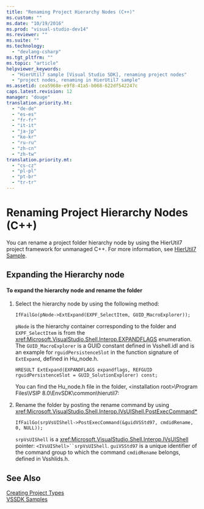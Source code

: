 ```yaml
---
title: "Renaming Project Hierarchy Nodes (C++)"
ms.custom: ""
ms.date: "10/19/2016"
ms.prod: "visual-studio-dev14"
ms.reviewer: ""
ms.suite: ""
ms.technology: 
  - "devlang-csharp"
ms.tgt_pltfrm: ""
ms.topic: "article"
helpviewer_keywords: 
  - "HierUtil7 sample [Visual Studio SDK], renaming project nodes"
  - "project nodes, renaming in HierUtil7 sample"
ms.assetid: cea5968e-e9f8-41a5-b068-622df542247c
caps.latest.revision: 12
manager: "douge"
translation.priority.ht: 
  - "de-de"
  - "es-es"
  - "fr-fr"
  - "it-it"
  - "ja-jp"
  - "ko-kr"
  - "ru-ru"
  - "zh-cn"
  - "zh-tw"
translation.priority.mt: 
  - "cs-cz"
  - "pl-pl"
  - "pt-br"
  - "tr-tr"
---
```

# Renaming Project Hierarchy Nodes (C++)
You can rename a project folder hierarchy node by using the HierUtil7 project framework for unmanaged C++. For more information, see [HierUtil7 Sample](http://msdn.microsoft.com/en-us/29c15184-a70c-4813-86c2-fb1d47442d11).  
  
## Expanding the Hierarchy node  
  
#### To expand the hierarchy node and rename the folder  
  
1.  Select the hierarchy node by using the following method:  
  
    ```  
    IfFailGo(pNode->ExtExpand(EXPF_SelectItem, GUID_MacroExplorer));  
    ```  
  
     `pNode` is the hierarchy container corresponding to the folder and `EXPF_SelectItem` is from the <xref:Microsoft.VisualStudio.Shell.Interop.EXPANDFLAGS> enumeration. The `GUID_MacroExplorer` is a GUID constant defined in Vsshell.idl and is an example for `rguidPersistenceSlot` in the function signature of `ExtExpand`, defined in Hu_node.h.  
  
    ```  
    HRESULT ExtExpand(EXPANDFLAGS expandflags, REFGUID rguidPersistenceSlot = GUID_SolutionExplorer) const;  
    ```  
  
     You can find the Hu_node.h file in the folder, \<installation root>\Program Files\VSIP 8.0\EnvSDK\common\hierutil7:  
  
2.  Rename the folder by posting the rename command by using <xref:Microsoft.VisualStudio.Shell.Interop.IVsUIShell.PostExecCommand*>  
  
    ```  
    IfFailGo(srpVsUIShell->PostExecCommand(&guidVSStd97, cmdidRename, 0, NULL));  
    ```  
  
     `srpVsUIShell` is a <xref:Microsoft.VisualStudio.Shell.Interop.IVsUIShell> pointer: `<IVsUIShell>``srpVsUIShell`. `guiVSStd97` is a unique identifier of the command group to which the command `cmdidRename` belongs, defined in Vsshlids.h.  
  
## See Also  
 [Creating Project Types](../extensibility-internals/creating-project-types.md)   
 [VSSDK Samples](../misc/vssdk-samples.md)